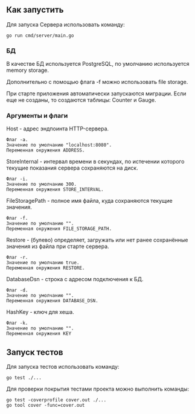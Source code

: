 ## Как запустить
Для запуска Сервера использовать команду:

    go run cmd/server/main.go

### БД
В качестве БД используется PostgreSQL, по умолчанию используется memory storage.

Дополнительно с помощью флага -f можно использовать file storage.

При старте приложения автоматически запускаются миграции. Если еще не созданы, то создаются таблицы: Counter и Gauge.

### Аргументы и флаги
Host - адрес эндпоинта HTTP-сервера.

    Флаг -a. 
    Значение по умолчанию "localhost:8080". 
    Переменная окружения ADDRESS.

StoreInternal - интервал времени в секундах, по истечении которого текущие показания сервера сохраняются на диск.
        
    Флаг -i.
    Значение по умолчанию 300.
    Переменная окружения STORE_INTERVAL.
    
FileStoragePath - полное имя файла, куда сохраняются текущие значения.

    Флаг -f.
    Значение по умолчанию "".
    Переменная окружения FILE_STORAGE_PATH.
	
Restore - (булево) определяет, загружать или нет ранее сохранённые значения из файла при старте сервера.
        
    Флаг -r.
    Значение по умолчанию true.
    Переменная окружения RESTORE.
	
DatabaseDsn - строка с адресом подключения к БД.
        
    Флаг -d.
    Значение по умолчанию "".
    Переменная окружения DATABASE_DSN.
	
HashKey - ключ для хеша.
        
    Флаг -k.
    Значение по умолчанию "".
    Переменная окружения KEY

## Запуск тестов
Для запуска тестов использовать команду:

    go test ./...

Для проверки покрытия тестами проекта можно выполнить команды:

    go test -coverprofile cover.out ./...
    go tool cover -func=cover.out
